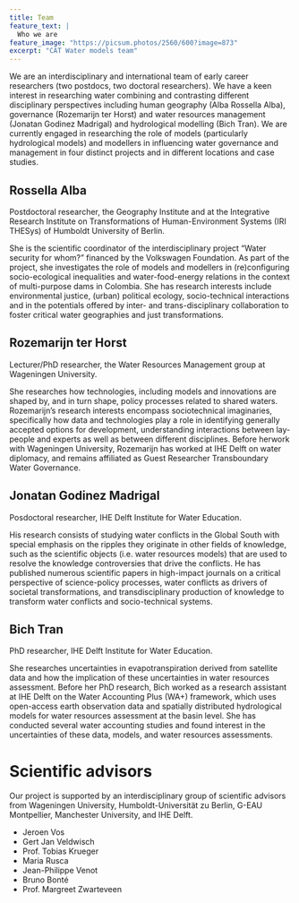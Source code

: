 ```yaml
---
title: Team
feature_text: |
  Who we are
feature_image: "https://picsum.photos/2560/600?image=873"
excerpt: "CAT Water models team"
---
```


We are an interdisciplinary and international team of early career researchers (two postdocs, two doctoral researchers). We have a keen interest in researching water combining and contrasting different disciplinary perspectives including human geography (Alba Rossella Alba), governance (Rozemarijn ter Horst) and water resources management (Jonatan Godinez Madrigal) and hydrological modelling (Bich Tran). We are currently engaged in researching the role of models (particularly hydrological models) and modellers in influencing water governance and management in four distinct projects and in different locations and case studies.

## Rossella Alba

Postdoctoral researcher,  the Geography Institute and at the Integrative Research Institute on Transformations of Human-Environment Systems (IRI THESys) of Humboldt University of Berlin.

She is the scientific coordinator of the interdisciplinary project “Water security for whom?” financed by the Volkswagen Foundation. As part of the project, she investigates the role of models and modellers in (re)configuring socio-ecological inequalities and water-food-energy relations in the context of multi-purpose dams in Colombia. She has research interests include environmental justice, (urban) political ecology, socio-technical interactions and in the potentials offered by inter- and trans-disciplinary collaboration to foster critical water geographies and just transformations.

## Rozemarijn ter Horst

Lecturer/PhD researcher, the Water Resources Management group at Wageningen University.

She researches how technologies, including models and innovations are shaped by, and in turn shape, policy processes related to shared waters. Rozemarijn’s research interests encompass sociotechnical imaginaries, specifically how data and technologies play a role in identifying generally accepted options for development, understanding interactions between lay-people and experts as well as between different disciplines. Before herwork with Wageningen University, Rozemarijn has worked at IHE Delft on water diplomacy, and remains affiliated as Guest Researcher Transboundary Water Governance.

## Jonatan Godinez Madrigal

Posdoctoral researcher,  IHE Delft Institute for Water Education. 

His research consists of studying water conflicts in the Global South with special emphasis on the ripples they originate in other fields of knowledge, such as the scientific objects (i.e. water resources models) that are used to resolve the knowledge controversies that drive the conflicts. He has published numerous scientific papers in high-impact journals on a critical perspective of science-policy processes, water conflicts as drivers of societal transformations, and transdisciplinary production of knowledge to transform water conflicts and socio-technical systems.

## Bich Tran

PhD researcher, IHE Delft Institute for Water Education. 

 She researches uncertainties in evapotranspiration derived from satellite data and how the implication of these uncertainties in water resources assessment. Before her PhD research, Bich worked as a research assistant at IHE Delft on the Water Accounting Plus (WA+) framework, which uses open-access earth observation data and spatially distributed hydrological models for water resources assessment at the basin level. She has conducted several water accounting studies and found interest in the uncertainties of these data, models, and water resources assessments. 

# Scientific advisors
Our project is supported by an interdisciplinary group of scientific advisors from Wageningen University, Humboldt-Universität zu Berlin, G-EAU Montpellier, Manchester University, and IHE Delft.

* Jeroen Vos
* Gert Jan Veldwisch
* Prof. Tobias Krueger
* Maria Rusca
* Jean-Philippe Venot
* Bruno Bonté
* Prof. Margreet Zwarteveen
